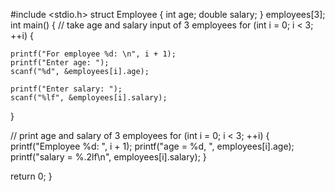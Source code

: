 
#include <stdio.h>
struct Employee {
  int age;
  double salary;
} employees[3];
int main() {
  // take age and salary input of 3 employees
  for (int i = 0; i < 3; ++i) {

    printf("For employee %d: \n", i + 1);
    printf("Enter age: ");
    scanf("%d", &employees[i].age);

    printf("Enter salary: ");
    scanf("%lf", &employees[i].salary);
  }

  // print age and salary of 3 employees
  for (int i = 0; i < 3; ++i) {
    printf("Employee %d: ", i + 1);
    printf("age = %d, ", employees[i].age);
    printf("salary = %.2lf\n", employees[i].salary);
  }

  return 0;
}
